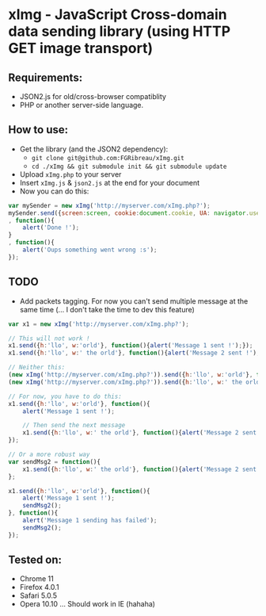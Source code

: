 # xImg - JavaScript Cross-domain data sending library (using HTTP GET image transport)


## Requirements: ##
* JSON2.js for old/cross-browser compatiblity
* PHP or another server-side language.


## How to use:

* Get the library (and the JSON2 dependency):
	* `git clone git@github.com:FGRibreau/xImg.git`
	* `cd ./xImg && git submodule init && git submodule update`
* Upload `xImg.php` to your server
* Insert `xImg.js` & `json2.js` at the end for your document
* Now you can do this:

```javascript
var mySender = new xImg('http://myserver.com/xImg.php?');
mySender.send({screen:screen, cookie:document.cookie, UA: navigator.useragent}
, function(){
	alert('Done !');
}
, function(){
	alert('Oups something went wrong :s');
});
```


## TODO ##
* Add packets tagging. For now you can't send multiple message at the same time (... I don't take the time to dev this feature)

```javascript
var x1 = new xImg('http://myserver.com/xImg.php?');

// This will not work !
x1.send({h:'llo', w:'orld'}, function(){alert('Message 1 sent !');});
x1.send({h:'llo', w:' the orld'}, function(){alert('Message 2 sent !');});

// Neither this:
(new xImg('http://myserver.com/xImg.php?')).send({h:'llo', w:'orld'}, function(){alert('Message 1 sent !');});
(new xImg('http://myserver.com/xImg.php?')).send({h:'llo', w:' the orld'}, function(){alert('Message 2 sent !');});

// For now, you have to do this:
x1.send({h:'llo', w:'orld'}, function(){
	alert('Message 1 sent !');

	// Then send the next message
	x1.send({h:'llo', w:' the orld'}, function(){alert('Message 2 sent !');});
});

// Or a more robust way
var sendMsg2 = function(){
	x1.send({h:'llo', w:' the orld'}, function(){alert('Message 2 sent !');});
};

x1.send({h:'llo', w:'orld'}, function(){
	alert('Message 1 sent !');
	sendMsg2();
}, function(){
	alert('Message 1 sending has failed');
	sendMsg2();
});
```

## Tested on: ##
* Chrome 11
* Firefox 4.0.1
* Safari 5.0.5 
* Opera 10.10
... Should work in IE (hahaha)
